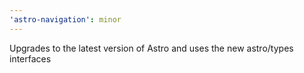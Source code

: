 ```yaml
---
'astro-navigation': minor
---
```


Upgrades to the latest version of Astro and uses the new astro/types interfaces
